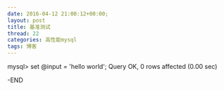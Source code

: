 ```yaml
---
date: 2016-04-12 21:00:12+00:00;
layout: post
title: 基准测试
thread: 22
categories: 高性能mysql
tags: 博客
---
```


mysql> set @input = 'hello world';
Query OK, 0 rows affected (0.00 sec)



-END


